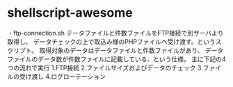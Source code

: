 # shellscript-awesome

・ftp-connection.sh
データファイルと件数ファイルをFTP接続で別サーバより取得し、
データチェックの上で取込み様のPHPファイルへ受け渡す。というスクリプト。
取得対象のデータはデータファイルと件数ファイルがあり、
データファイルのデータ数が件数ファイルに記載している、という仕様。
主に下記の4つの流れで実行
1.FTP接続
2.ファイルサイズおよびデータのチェック
3.ファイルの受け渡し
4.ログローテーション
